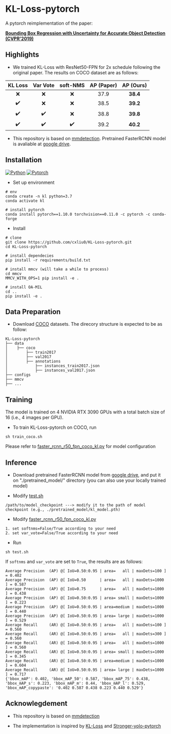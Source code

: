 # KL-Loss-pytorch

A pytorch reimplementation of the paper:

**[Bounding Box Regression with Uncertainty for Accurate Object Detection (CVPR'2019)](https://openaccess.thecvf.com/content_CVPR_2019/papers/He_Bounding_Box_Regression_With_Uncertainty_for_Accurate_Object_Detection_CVPR_2019_paper.pdf)**


## Highlights

- We trained KL-Loss with ResNet50-FPN for 2x schedule following the original paper. The results on COCO dataset are as follows:

|       KL Loss      |       Var Vote     |       soft-NMS     | AP (Paper) | AP (Ours) |
| :----------------: | :----------------: | :----------------: | :--------: | :-------: | 
| :x:                | :x:                | :x:                |    37.9    | **38.4**  |
| :heavy_check_mark: | :x:                | :x:                |    38.5    | **39.2**  |
| :heavy_check_mark: | :heavy_check_mark: | :x:                |    38.8    | **39.8**  |
| :heavy_check_mark: | :heavy_check_mark: | :heavy_check_mark: |    39.2    | **40.2**  |

- This repository is based on [mmdetection](https://github.com/open-mmlab/mmdetection). Pretrained FasterRCNN model is avaliable at [google drive](https://drive.google.com/file/d/1KZxF8n6SXhoZHX-EyHpP8LID1EtFDrWu/view?usp=sharing).


## Installation

[![Python](https://img.shields.io/badge/python-3.7%20tested-brightgreen)](https://www.python.org/)
[![Pytorch](https://img.shields.io/badge/pytorch-1.10.0%20tested-brightgreen)](https://pytorch.org/)

- Set up environment

```
# env
conda create -n kl python=3.7
conda activate kl

# install pytorch
conda install pytorch==1.10.0 torchvision==0.11.0 -c pytorch -c conda-forge
```

- Install 

```
# clone 
git clone https://github.com/cxliu0/KL-Loss-pytorch.git
cd KL-Loss-pytorch

# install dependecies
pip install -r requirements/build.txt

# install mmcv (will take a while to process)
cd mmcv
MMCV_WITH_OPS=1 pip install -e . 

# install OA-MIL
cd ..
pip install -e .
```

## Data Preparation

- Download [COCO](https://cocodataset.org/#download) datasets. The direcory structure is expected to be as follow:

```
KL-Loss-pytorch
├── data
│    ├── coco
│        ├── train2017
│        ├── val2017
│        ├── annotations
│            ├── instances_train2017.json
│            ├── instances_val2017.json
├── configs
├── mmcv
├── ...
```


## Training

The model is trained on 4 NVIDIA RTX 3090 GPUs with a total batch size of 16 (i.e., 4 images per GPU).

- To train KL-Loss-pytorch on COCO, run

```
sh train_coco.sh
```

Please refer to [faster_rcnn_r50_fpn_coco_kl.py](configs/_base_/models/faster_rcnn_r50_fpn_coco_kl.py) for model configuration


## Inference

- Download pretrained FasterRCNN model from [google drive](https://drive.google.com/file/d/1KZxF8n6SXhoZHX-EyHpP8LID1EtFDrWu/view?usp=sharing), and put it on "./pretrained_model/" directory (you can also use your locally trained model)

- Modify [test.sh](test.sh)
```
/path/to/model_checkpoint ---> modify it to the path of model checkpoint (e.g., ./pretrained_model/kl_model.pth)
```

- Modify [faster_rcnn_r50_fpn_coco_kl.py](configs/_base_/models/faster_rcnn_r50_fpn_coco_kl.py)
```
1. set softnms=False/True according to your need
2. set var_vote=False/True according to your need
```

- Run
```
sh test.sh
```

If ```softnms``` and ```var_vote``` are set to ```True```, the results are as follows:

```
Average Precision  (AP) @[ IoU=0.50:0.95 | area=   all | maxDets=100 ] = 0.402                                                    
Average Precision  (AP) @[ IoU=0.50      | area=   all | maxDets=1000 ] = 0.587                                                   
Average Precision  (AP) @[ IoU=0.75      | area=   all | maxDets=1000 ] = 0.438                                                   
Average Precision  (AP) @[ IoU=0.50:0.95 | area= small | maxDets=1000 ] = 0.223                                                   
Average Precision  (AP) @[ IoU=0.50:0.95 | area=medium | maxDets=1000 ] = 0.440                                                   
Average Precision  (AP) @[ IoU=0.50:0.95 | area= large | maxDets=1000 ] = 0.529                                                   
Average Recall     (AR) @[ IoU=0.50:0.95 | area=   all | maxDets=100 ] = 0.560                                                    
Average Recall     (AR) @[ IoU=0.50:0.95 | area=   all | maxDets=300 ] = 0.560                                                    
Average Recall     (AR) @[ IoU=0.50:0.95 | area=   all | maxDets=1000 ] = 0.560                                                   
Average Recall     (AR) @[ IoU=0.50:0.95 | area= small | maxDets=1000 ] = 0.345                                                   
Average Recall     (AR) @[ IoU=0.50:0.95 | area=medium | maxDets=1000 ] = 0.604                                                   
Average Recall     (AR) @[ IoU=0.50:0.95 | area= large | maxDets=1000 ] = 0.717                                                   
{'bbox_mAP': 0.402, 'bbox_mAP_50': 0.587, 'bbox_mAP_75': 0.438, 'bbox_mAP_s': 0.223, 'bbox_mAP_m': 0.44, 'bbox_mAP_l': 0.529, 'bbox_mAP_copypaste': '0.402 0.587 0.438 0.223 0.440 0.529'}                                 
```


## Acknowlegdement

- This repository is based on [mmdetection](https://github.com/open-mmlab/mmdetection)

- The implementation is inspired by [KL-Loss](https://github.com/yihui-he/KL-Loss) and [Stronger-yolo-pytorch](https://yihui-he.github.io/Stronger-yolo-pytorch/)

